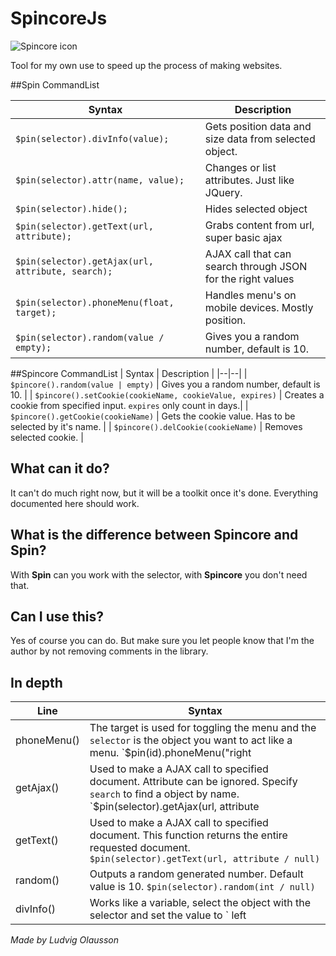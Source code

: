 # SpincoreJs
![Spincore icon](https://i.ibb.co/nPhJBsG/spincore.png)

Tool for my own use to speed up the process of making websites.

##Spin CommandList

| Syntax | Description |
|--|--|
| `$pin(selector).divInfo(value);` | Gets position data and size data from selected object. |
| `$pin(selector).attr(name, value);` | Changes or list attributes. Just like JQuery. |
| `$pin(selector).hide();` | Hides selected object |
| `$pin(selector).getText(url, attribute);` | Grabs content from url, super basic ajax |
| `$pin(selector).getAjax(url, attribute, search);` | AJAX call that can search through JSON for the right values |
| `$pin(selector).phoneMenu(float, target);` | Handles menu's on mobile devices. Mostly position. |
| `$pin(selector).random(value / empty);` | Gives you a random number, default is 10. |

##Spincore CommandList
| Syntax | Description |
|--|--|
| `$pincore().random(value | empty)` | Gives you a random number, default is 10. |
| `$pincore().setCookie(cookieName, cookieValue, expires)` | Creates a cookie from specified input. `expires` only count in days.|
| `$pincore().getCookie(cookieName)` | Gets the cookie value. Has to be selected by it's name. |
| `$pincore().delCookie(cookieName)` | Removes selected cookie. |
## What can it do?
It can't do much right now, but it will be a toolkit once it's done. Everything documented here should work.

## What is the difference between Spincore and Spin?
With **Spin** can you work with the selector, with **Spincore** you don't need that.

## Can I use this?
Yes of course you can do. But make sure you let people know that I'm the author by not removing comments in the library. 

## In depth
| Line | Syntax|
|--|--|
| phoneMenu() | The target is used for toggling the menu and the `selector` is the object you want to act like a menu. `$pin(id).phoneMenu("right | left | top | bottom", "id")` |
| getAjax() | Used to make a AJAX call to specified document. Attribute can be ignored. Specify `search` to find a object by name. `$pin(selector).getAjax(url, attribute | null, search)` |
| getText() | Used to make a AJAX call to specified document. This function returns the entire requested document. `$pin(selector).getText(url, attribute / null)`|
| random() | Outputs a random generated number. Default value is 10. `$pin(selector).random(int / null)`|
| divInfo() | Works like a variable, select the object with the selector and set the value to ` left | right | top | bottom | width | height` as a string. `$pin(selector).divInfo(value)` | 

*Made by Ludvig Olausson*

